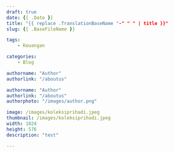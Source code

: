 ```yaml
---
draft: true
date: {{ .Date }}
title: "{{ replace .TranslationBaseName "-" " " | title }}"
slug: {{ .BaseFileName }}

tags:
    - Keuangan

categories:
    - Blog

authorname: "Author"
authorlink: "/aboutus"

authorname: "Author"
authorlink: "/aboutus"
authorphoto: "/images/author.png"

image: /images/koleksiprihadi.jpeg
thumbnail: /images/koleksiprihadi.jpeg
width: 1024
height: 576
description: "test"

---
```


